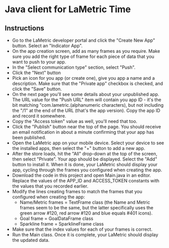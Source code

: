 # Java client for LaMetric Time

## Instructions
* Go to the LaMetric developer portal and click the "Create New App" button.  Select an "Indicator App".
* On the app creation screen, add as many frames as you require.  Make sure you add the right type of frame for each piece of data that you want to push to your app.
* In the "Select communication type" section, select "Push".
* Click the "Next" button
* Pick an icon for you app (or create one), give you app a name and a description.  Make sure that the "Private app" checkbox is checked, and click the "Save" button.
* On the next page you'll see some details about your unpublished app.  The URL value for the "Push URL" item will contain you app ID - it's the bit matching "com.lametric.(alphanumeric characters), but not including the "/1" at the end of the URL (that's the app version).  Copy the app ID and record it somewhere.
* Copy the "Access token" value as well, you'll need that too.
* Click the "Publish" button near the top of the page.  You should receive an email notification in about a minute confirming that your app has been published.
* Open the LaMetric app on your mobile device.  Select your device to see the installed apps, then select the "+" button to add a new app.
* After the store loads, hit the "All" drop-down at the top of the screen, then select "Private".  Your app should be displayed.  Select the "Add" button to install it.  When it is done, your LaMetric should display your app, cycling through the frames you configured when creating the app.
* Download the code in this project and open Main.java in an editor.  Replace the values of the APP_ID and ACCESS_TOKEN constants with the values that you recorded earlier.
* Modify the lines creating frames to match the frames that you configured when creating the app:
  * Name/Metric frames = TextFrame class (the Name and Metric frames seem to be the same, but the latter specifically uses the green arrow #120, red arrow #120 and blue equals #401 icons).
  * Goal frame = GoalDataFrame class
  * Sparkline frame = SparklineFrame class
* Make sure that the index values for each of your frames is correct.
* Run the Main class.  Once it is complete, your LaMetric should display the updated data.
